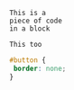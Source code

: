 ~~~~
This is a
piece of code
in a block
~~~~
```
This too
```

```css
#button {
 border: none;
}
```
